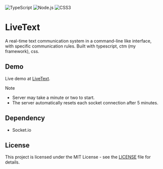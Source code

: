 ![TypeScript](https://img.shields.io/badge/typescript-%23007ACC.svg?style=for-the-badge&logo=typescript&logoColor=white)
![Node.js](https://img.shields.io/badge/node.js-%23339933.svg?style=for-the-badge&logo=node.js&logoColor=white)
![CSS3](https://img.shields.io/badge/css3-%231572B6.svg?style=for-the-badge&logo=css3&logoColor=white)

# LiveText

A real-time text communication system in a command-line like interface, with specific communication rules. 
Built with typescript, ctm (my framework), css.

## Demo

Live demo at [LiveText](https://live-text.onrender.com/). 
> [!NOTE]
> - Server may take a minute or two to start. 
> - The server automatically resets each socket connection after 5 minutes.

## Dependency
- Socket.io

## License

This project is licensed under the MIT License - see the [LICENSE](./LICENSE.md) file for details.


